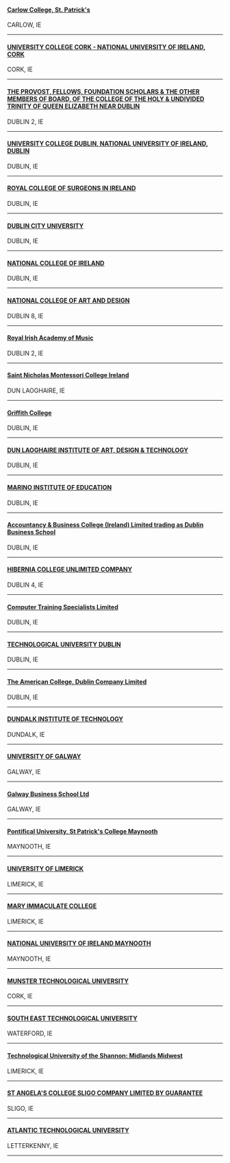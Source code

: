 <h4>
  <a href="//www.carlowcollege.ie">
    Carlow College, St. Patrick's
  </a>
</h4>
CARLOW, IE

---
<h4>
  <a href="//www.ucc.ie">
    UNIVERSITY COLLEGE CORK - NATIONAL UNIVERSITY OF IRELAND, CORK
  </a>
</h4>
CORK, IE

---
<h4>
  <a href="//www.tcd.ie">
    THE PROVOST, FELLOWS, FOUNDATION SCHOLARS & THE OTHER MEMBERS OF BOARD, OF THE COLLEGE OF THE HOLY & UNDIVIDED TRINITY OF QUEEN ELIZABETH NEAR DUBLIN
  </a>
</h4>
DUBLIN 2, IE

---
<h4>
  <a href="//www.ucd.ie">
    UNIVERSITY COLLEGE DUBLIN, NATIONAL UNIVERSITY OF IRELAND, DUBLIN
  </a>
</h4>
DUBLIN, IE

---
<h4>
  <a href="https://www.rcsi.com">
    ROYAL COLLEGE OF SURGEONS IN IRELAND
  </a>
</h4>
DUBLIN, IE

---
<h4>
  <a href="//www.dcu.ie">
    DUBLIN CITY UNIVERSITY
  </a>
</h4>
DUBLIN, IE

---
<h4>
  <a href="//www.ncirl.ie">
    NATIONAL COLLEGE OF IRELAND
  </a>
</h4>
DUBLIN, IE

---
<h4>
  <a href="//www.ncad.ie">
    NATIONAL COLLEGE OF ART AND DESIGN
  </a>
</h4>
DUBLIN 8, IE

---
<h4>
  <a href="//www.riam.ie">
    Royal Irish Academy of Music
  </a>
</h4>
DUBLIN 2, IE

---
<h4>
  <a href="//www.snmci.ie">
    Saint Nicholas Montessori College Ireland
  </a>
</h4>
DUN LAOGHAIRE, IE

---
<h4>
  <a href="//www.gcd.ie">
    Griffith College
  </a>
</h4>
DUBLIN, IE

---
<h4>
  <a href="//www.iadt.ie">
    DUN LAOGHAIRE INSTITUTE OF ART, DESIGN & TECHNOLOGY
  </a>
</h4>
DUBLIN, IE

---
<h4>
  <a href="//www.mie.ie">
    MARINO INSTITUTE OF EDUCATION
  </a>
</h4>
DUBLIN, IE

---
<h4>
  <a href="//www.dbs.ie">
    Accountancy & Business College (Ireland) Limited trading as Dublin Business School
  </a>
</h4>
DUBLIN, IE

---
<h4>
  <a href="//www.hiberniacollege.com">
    HIBERNIA COLLEGE UNLIMITED COMPANY
  </a>
</h4>
DUBLIN 4, IE

---
<h4>
  <a href="https://dorset.ie/">
    Computer Training Specialists Limited
  </a>
</h4>
DUBLIN, IE

---
<h4>
  <a href="//www.tudublin.ie">
    TECHNOLOGICAL UNIVERSITY DUBLIN
  </a>
</h4>
DUBLIN, IE

---
<h4>
  <a href="//www.iamu.edu">
    The American College, Dublin Company Limited
  </a>
</h4>
DUBLIN, IE

---
<h4>
  <a href="//www.dkit.ie">
    DUNDALK INSTITUTE OF TECHNOLOGY
  </a>
</h4>
DUNDALK, IE

---
<h4>
  <a href="//www.universityofgalway.ie/">
    UNIVERSITY OF GALWAY
  </a>
</h4>
GALWAY, IE

---
<h4>
  <a href="//www.galwaybusinessschool.ie">
    Galway Business School Ltd
  </a>
</h4>
GALWAY, IE

---
<h4>
  <a href="//www.maynoothcollege.ie">
    Pontifical University, St Patrick's College Maynooth
  </a>
</h4>
MAYNOOTH, IE

---
<h4>
  <a href="//www.ul.ie">
    UNIVERSITY OF LIMERICK
  </a>
</h4>
LIMERICK, IE

---
<h4>
  <a href="//www.mic.ul.ie">
    MARY IMMACULATE COLLEGE
  </a>
</h4>
LIMERICK, IE

---
<h4>
  <a href="https://www.maynoothuniversity.ie/">
    NATIONAL UNIVERSITY OF IRELAND MAYNOOTH
  </a>
</h4>
MAYNOOTH, IE

---
<h4>
  <a href="https://www.mtu.ie/">
    MUNSTER TECHNOLOGICAL UNIVERSITY
  </a>
</h4>
CORK, IE

---
<h4>
  <a href="https://www.setu.ie/">
    SOUTH EAST TECHNOLOGICAL UNIVERSITY
  </a>
</h4>
WATERFORD, IE

---
<h4>
  <a href="//www.tus.ie">
    Technological University of the Shannon: Midlands Midwest
  </a>
</h4>
LIMERICK, IE

---
<h4>
  <a href="//www.atu.ie">
    ST ANGELA'S COLLEGE SLIGO COMPANY LIMITED BY GUARANTEE
  </a>
</h4>
SLIGO, IE

---
<h4>
  <a href="https://www.atu.ie/">
    ATLANTIC TECHNOLOGICAL UNIVERSITY
  </a>
</h4>
LETTERKENNY, IE

---